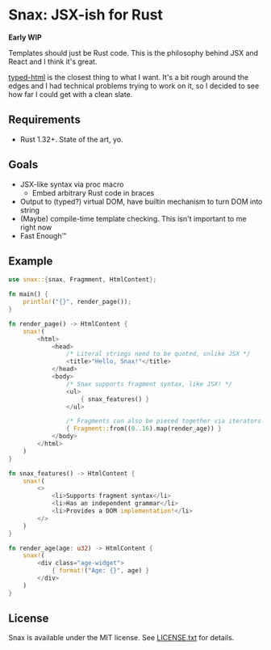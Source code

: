 # Snax: JSX-ish for Rust
**Early WIP**

Templates should just be Rust code. This is the philosophy behind JSX and React and I think it's great.

[typed-html](https://github.com/bodil/typed-html) is the closest thing to what I want. It's a bit rough around the edges and I had technical problems trying to work on it, so I decided to see how far I could get with a clean slate.

## Requirements
* Rust 1.32+. State of the art, yo.

## Goals
* JSX-like syntax via proc macro
    * Embed arbitrary Rust code in braces
* Output to (typed?) virtual DOM, have builtin mechanism to turn DOM into string
* (Maybe) compile-time template checking. This isn't important to me right now
* Fast Enough™

## Example
```rust
use snax::{snax, Fragmment, HtmlContent};

fn main() {
    println!("{}", render_page());
}

fn render_page() -> HtmlContent {
    snax!(
        <html>
            <head>
                /* Literal strings need to be quoted, unlike JSX */
                <title>"Hello, Snax!"</title>
            </head>
            <body>
                /* Snax supports fragment syntax, like JSX! */
                <ul>
                    { snax_features() }
                </ul>

                /* Fragments can also be pieced together via iterators! */
                { Fragment::from((0..16).map(render_age)) }
            </body>
        </html>
    )
}

fn snax_features() -> HtmlContent {
    snax!(
        <>
            <li>Supports fragment syntax</li>
            <li>Has an independent grammar</li>
            <li>Provides a DOM implementation!</li>
        </>
    )
}

fn render_age(age: u32) -> HtmlContent {
    snax!(
        <div class="age-widget">
            { format!("Age: {}", age) }
        </div>
    )
}
```

## License
Snax is available under the MIT license. See [LICENSE.txt](LICENSE.txt) for details.